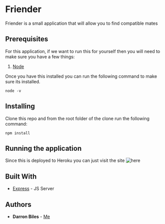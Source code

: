 # Friender

Friender is a small application that will allow you to find compatible mates

## Prerequisites

For this application, if we want to run this for yourself then you will need to make sure you have a few things:

1. [Node](https://nodejs.org/en/)

Once you have this installed you can run the following command to make sure its installed.

```node
node -v
```

## Installing

Clone this repo and from the root folder of the clone run the following command:

```node
npm install
```

## Running the application

Since this is deployed to Heroku you can just visit the site ![here](https://friender-express.herokuapp.com)

## Built With

* [Express](https://www.npmjs.com/package/express) - JS Server

## Authors

* **Darron Biles** - [Me](https://github.com/DBiles)